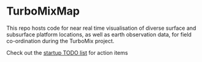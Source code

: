 # TurboMixMap

This repo hosts code for near real time visualisation of diverse surface and subsurface platform locations, as well as earth observation data, for field co-ordination during the TurboMix project.

Check out the [startup TODO list](https://github.com/voto-ocean-knowledge/TurboMixMap/issues/1) for action items
